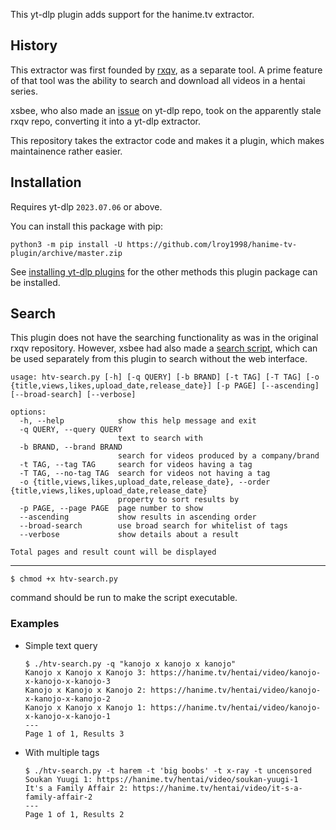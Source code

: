 This yt-dlp plugin adds support for the hanime.tv extractor. 

## History

This extractor was first founded by [rxqv](https://github.com/rxqv/htv), as a separate tool. A prime feature of that tool was the ability to search and download all videos in a hentai series.

xsbee, who also made an [issue](https://github.com/yt-dlp/yt-dlp/issues/4007) on yt-dlp repo, took on the apparently stale rxqv repo, converting it into a yt-dlp extractor.

This repository takes the extractor code and makes it a plugin, which makes maintainence rather easier.

## Installation

Requires yt-dlp `2023.07.06` or above.

You can install this package with pip:
```
python3 -m pip install -U https://github.com/lroy1998/hanime-tv-plugin/archive/master.zip
```

See [installing yt-dlp plugins](https://github.com/yt-dlp/yt-dlp#installing-plugins) for the other methods this plugin package can be installed.

## Search

This plugin does not have the searching functionality as was in the original rxqv repository. However, xsbee had also made a [search script](https://github.com/xsbee/yt-dlp/releases/download/htv/htv-search.py), which can be used separately from this plugin to search without the web interface.


```
usage: htv-search.py [-h] [-q QUERY] [-b BRAND] [-t TAG] [-T TAG] [-o {title,views,likes,upload_date,release_date}] [-p PAGE] [--ascending] [--broad-search] [--verbose]

options:
  -h, --help            show this help message and exit
  -q QUERY, --query QUERY
                        text to search with
  -b BRAND, --brand BRAND
                        search for videos produced by a company/brand
  -t TAG, --tag TAG     search for videos having a tag
  -T TAG, --no-tag TAG  search for videos not having a tag
  -o {title,views,likes,upload_date,release_date}, --order {title,views,likes,upload_date,release_date}
                        property to sort results by
  -p PAGE, --page PAGE  page number to show
  --ascending           show results in ascending order
  --broad-search        use broad search for whitelist of tags
  --verbose             show details about a result

Total pages and result count will be displayed
```
---
```
$ chmod +x htv-search.py
```

command should be run to make the script executable.

### Examples

- Simple text query

    ```
    $ ./htv-search.py -q "kanojo x kanojo x kanojo"
    Kanojo x Kanojo x Kanojo 3: https://hanime.tv/hentai/video/kanojo-x-kanojo-x-kanojo-3
    Kanojo x Kanojo x Kanojo 2: https://hanime.tv/hentai/video/kanojo-x-kanojo-x-kanojo-2
    Kanojo x Kanojo x Kanojo 1: https://hanime.tv/hentai/video/kanojo-x-kanojo-x-kanojo-1
    ---
    Page 1 of 1, Results 3
    ```

- With multiple tags

    ```
    $ ./htv-search.py -t harem -t 'big boobs' -t x-ray -t uncensored
    Soukan Yuugi 1: https://hanime.tv/hentai/video/soukan-yuugi-1
    It's a Family Affair 2: https://hanime.tv/hentai/video/it-s-a-family-affair-2
    ---
    Page 1 of 1, Results 2
    ```